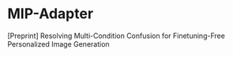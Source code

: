 # MIP-Adapter
[Preprint] Resolving Multi-Condition Confusion for Finetuning-Free Personalized Image Generation
